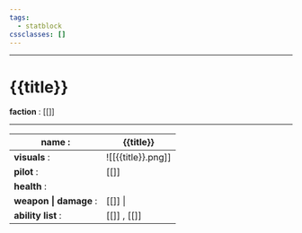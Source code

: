 ```yaml
---
tags:
  - statblock
cssclasses: []
---
```

---
# {{title}}

**faction** : [[]]

---

| **name** :             | {{title}}          |
| ---------------------- | ------------------ |
| **visuals** :          | ![[{{title}}.png]] |
| **pilot** :            | [[]]               |
| **health** :           |                    |
| **weapon \| damage** : | [[]] \|            |
| **ability list** :     | [[]] , [[]]        |


